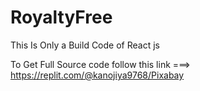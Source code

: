 # RoyaltyFree

This Is Only a Build Code of React js

To Get Full Source code follow this link ===> https://replit.com/@kanojiya9768/Pixabay
